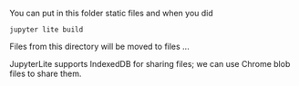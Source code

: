 You can put in this folder static files and when you did
```
jupyter lite build 
```
Files from this directory will be moved to files ...


JupyterLite supports IndexedDB for sharing files; we can use Chrome blob files to share them.